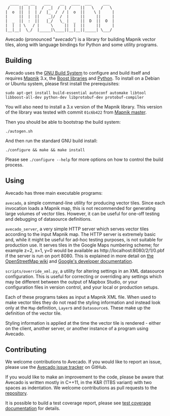       ____  __ __    ___    __   ____  ___     ___
     /    ||  |  |  /  _|  /  | /    ||   \   /   \
    |  o  ||  |  | /  |_  /  / |  o  ||    \ |     |
    |     ||  |  ||    _|/  /  |     ||     ||     |
    |  _  ||  :  ||   |_/   \_ |  _  ||  D  ||  O  |
    |  |  | \   / |     \     ||  |  ||     ||     |
    |__|__|  \_/  |_____|\____||__|__||_____| \___/


Avecado (pronounced "a*vec*ado") is a library for building Mapnik vector tiles, along with language bindings for Python and some utility programs.

Building
--------

Avecado uses the [GNU Build System](http://www.gnu.org/software/automake/manual/html_node/GNU-Build-System.html) to configure and build itself and requires [Mapnik](http://mapnik.org/) 3.x, the [Boost libraries](http://boost.org/) and [Python](http://python.org/). To install on a Debian or Ubuntu system, please first install the prerequisites:

    sudo apt-get install build-essential autoconf automake libtool libboost-all-dev python-dev libprotobuf-dev protobuf-compiler

You will also need to install a 3.x version of the Mapnik library. This version of the library was tested with commit `01c6b422` from [Mapnik master](https://github.com/mapnik/mapnik).

Then you should be able to bootstrap the build system:

    ./autogen.sh

And then run the standard GNU build install:

    ./configure && make && make install

Please see `./configure --help` for more options on how to control the build process.

Using
-----

Avecado has three main executable programs:

`avecado`, a simple command-line utility for producing vector tiles. Since each invocation loads a Mapnik map, this is not recommended for generating large volumes of vector tiles. However, it can be useful for one-off testing and debugging of datasource definitions.

`avecado_server`, a very simple HTTP server which serves vector tiles according to the input Mapnik map. The HTTP server is extremely basic and, while it might be useful for ad-hoc testing purposes, is not suitable for production use. It serves tiles in the Google Maps numbering scheme; for example z=2, x=1, y=0 would be available as http://localhost:8080/2/1/0.pbf if the server is run on port 8080. This is explained in more detail on [the OpenStreetMap wiki](http://wiki.openstreetmap.org/wiki/Slippy_map_tilenames) and [Google's developer documentation](https://developers.google.com/maps/documentation/javascript/v2/overlays#Google_Maps_Coordinates).

`scripts/override_xml.py`, a utility for altering settings in an XML datasource configuration. This is useful for correcting or overriding any settings which may be different between the output of Mapbox Studio, or your configuration files in version control, and your local or production setups.

Each of these programs takes as input a Mapnik XML file. When used to make vector tiles they do not read the styling information and instead look only at the `Map` definition, `Layer`s and `Datasource`s. These make up the definition of the vector tile.

Styling information is applied at the time the vector tile is rendered - either on the client, another server, or another instance of a program using Avecado.

Contributing
------------

We welcome contributions to Avecado. If you would like to report an issue, please use the [Avecado issue tracker](https://github.com/MapQuest/avecado/issues) on GitHub.

If you would like to make an improvement to the code, please be aware that Avecado is written mostly in C++11, in the K&R (1TBS variant) with two spaces as indentation. We welcome contributions as pull requests to the [repository](https://github.com/MapQuest/avecado).

It is possible to build a test coverage report, please see [test coverage documentation](docs/test_coverage.md) for details.

